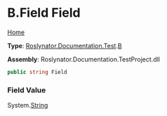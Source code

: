 # B\.Field Field

[Home](../../../../../README.md)

**Type**: [Roslynator.Documentation.Test](../../README.md)\.[B](../README.md)

**Assembly**: Roslynator\.Documentation\.TestProject\.dll

```csharp
public string Field
```

### Field Value

System\.[String](https://docs.microsoft.com/en-us/dotnet/api/system.string)